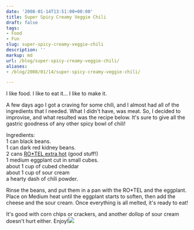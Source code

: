 ```yaml
---
date: '2008-01-14T13:51:00+00:00'
title: Super Spicy Creamy Veggie Chili
draft: false
tags:
- Food
- Fun
slug: super-spicy-creamy-veggie-chili
description: ''
markup: md
url: /blog/super-spicy-creamy-veggie-chili/
aliases:
- /blog/2008/01/14/super-spicy-creamy-veggie-chili/

---
```


I like food. I like to eat it... I like to make it.   
  
A few days ago I got a craving for some chili, and I almost had all of the ingredients that I needed. What I didn't have, was meat. So, I decided to improvise, and what resulted was the recipe below. It's sure to give all the gastric goodness of any other spicy bowl of chili!  
  
Ingredients:  
1 can black beans.  
1 can dark red kidney beans.  
2 cans [RO\*TEL extra hot](http://www.ro-tel.com/pages/products/extra_hot/index.jsp) (good stuff!)  
1 medium eggplant cut in small cubes.  
about 1 cup of cubed cheddar  
about 1 cup of sour cream  
a hearty dash of chili powder.  
  
Rinse the beans, and put them in a pan with the RO\*TEL and the eggplant. Place on Medium heat until the eggplant starts to soften, then add the cheese and the sour cream. Once everything is all melted, it's ready to eat!   
  
It's good with corn chips or crackers, and another dollop of sour cream doesn't hurt either. Enjoy!![](https://blogger.googleusercontent.com/tracker/4123748873183487963-8252996560888481758?l=bradmontgomery.blogspot.com)
